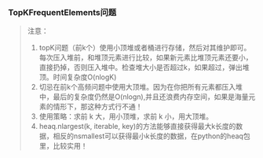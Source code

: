 ### TopKFrequentElements问题
> 注意：
> 1. topK问题（前k个）使用小顶堆或者桶进行存储，然后对其维护即可。每次压入堆前，和堆顶元素进行比较，如果新元素比堆顶元素还要小，直接扔掉，否则压入堆中。检查堆大小是否超过k，如果超过，弹出堆顶。时间复杂度O(nlogK)
> 2. 切忌在前k个高频问题中使用大顶堆。因为在你把所有元素都压入堆中，最后的复杂度仍然是O(nlogn),并且还浪费内存空间，如果是海量元素的情形下，那这种方式行不通！
> 3. 使用策略：求前 k 大，用小顶堆，求前 k 小，用大顶堆。
> 4. heaq.nlargest(k, iterable, key)的方法能够直接获得最大k长度的数据，相反的nsmallest可以获得最小k长度的数据，在python的heaq包里，比较实用！